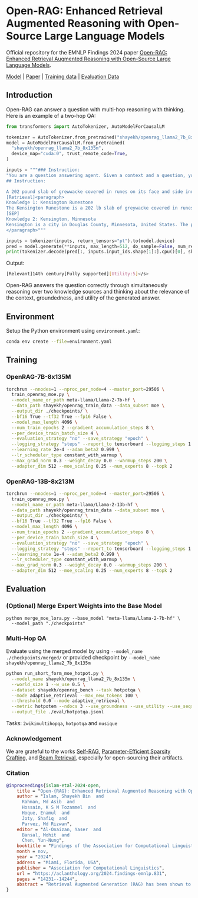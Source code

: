 # Open-RAG: Enhanced Retrieval Augmented Reasoning with Open-Source Large Language Models

Official repository for the EMNLP Findings 2024 paper [Open-RAG: Enhanced Retrieval Augmented Reasoning with Open-Source Large Language Models](https://arxiv.org/abs/2410.01782).

[Model](https://huggingface.co/shayekh/openrag_llama2_7b_8x135m) | [Paper](https://arxiv.org/abs/2410.01782) | [Training data](https://huggingface.co/datasets/shayekh/openrag_train_data) | [Evaluation Data](https://huggingface.co/datasets/shayekh/openrag_bench)

## Introduction

Open-RAG can answer a question with multi-hop reasoning with thinking. Here is an example of a two-hop QA:

```py
from transformers import AutoTokenizer, AutoModelForCausalLM

tokenizer = AutoTokenizer.from_pretrained("shayekh/openrag_llama2_7b_8x135m")
model = AutoModelForCausalLM.from_pretrained(
  "shayekh/openrag_llama2_7b_8x135m", 
  device_map="cuda:0", trust_remote_code=True,
)

inputs = """### Instruction:
"You are a question answering agent. Given a context and a question, your task is to answer the question based on the context.
## Instruction:

A 202 pound slab of grewwacke covered in runes on its face and side indicated the Scandinavians came to Minnesota in what century?
[Retrieval]<paragraph>
Knowledge 1: Kensington Runestone
The Kensington Runestone is a 202 lb slab of greywacke covered in runes on its face and side. 
[SEP] 
Knowledge 2: Kensington, Minnesota
Kensington is a city in Douglas County, Minnesota, United States. The population was 292 at the 2010 census. The city is notable in Minnesota history for being the place where the famous, if questionable, Kensington Runestone was first displayed. The stone tablet may indicate that Scandinavians had come to Minnesota in the 14th century. It is now at a museum in nearby Alexandria, Minnesota.
</paragraph>"""

inputs = tokenizer(inputs, return_tensors="pt").to(model.device)
pred = model.generate(**inputs, max_length=512, do_sample=False, num_return_sequences=1)
print(tokenizer.decode(pred[:, inputs.input_ids.shape[1]:].cpu()[0], skip_special_tokens=False))
```

Output:
```sh
[Relevant]14th century[Fully supported][Utility:5]</s>
```
Open-RAG answers the question correctly through simultaneously reasoning over two knowledge sources and thinking about the relevance of the context, groundedness, and utility of the generated answer.

## Environment

Setup the Python environment using `environment.yaml`:

```sh
conda env create --file=environment.yaml
```

## Training 

### OpenRAG-7B-8x135M

```sh
torchrun --nnodes=1 --nproc_per_node=4 --master_port=29506 \
  train_openrag_moe.py \
  --model_name_or_path meta-llama/Llama-2-7b-hf \
  --data_path shayekh/openrag_train_data --data_subset moe \
  --output_dir ./checkpoints/ \
  --bf16 True --tf32 True --fp16 False \
  --model_max_length 4096 \
  --num_train_epochs 2 --gradient_accumulation_steps 8 \
  --per_device_train_batch_size 4 \
  --evaluation_strategy "no" --save_strategy "epoch" \
  --logging_strategy "steps" --report_to tensorboard --logging_steps 1 \
  --learning_rate 2e-4 --adam_beta2 0.999 \
  --lr_scheduler_type constant_with_warmup \
  --max_grad_norm 0.3 --weight_decay 0.0 --warmup_steps 200 \
  --adapter_dim 512 --moe_scaling 0.25 --num_experts 8 --topk 2
```


### OpenRAG-13B-8x213M

```sh
torchrun --nnodes=1 --nproc_per_node=4 --master_port=29506 \
  train_openrag_moe.py \
  --model_name_or_path meta-llama/Llama-2-13b-hf \
  --data_path shayekh/openrag_train_data --data_subset moe \
  --output_dir ./checkpoints/ \
  --bf16 True --tf32 True --fp16 False \
  --model_max_length 4096 \
  --num_train_epochs 2 --gradient_accumulation_steps 8 \
  --per_device_train_batch_size 4 \
  --evaluation_strategy "no" --save_strategy "epoch" \
  --logging_strategy "steps" --report_to tensorboard --logging_steps 1 \
  --learning_rate 1e-4 --adam_beta2 0.999 \
  --lr_scheduler_type constant_with_warmup \
  --max_grad_norm 0.3 --weight_decay 0.0 --warmup_steps 200 \
  --adapter_dim 512 --moe_scaling 0.25 --num_experts 8 --topk 2
```


## Evaluation

### (Optional) Merge Expert Weights into the Base Model

```
python merge_moe_lora.py --base_model "meta-llama/Llama-2-7b-hf" \
  --model_path "./checkpoints"
```

### Multi-Hop QA

Evaluate using the merged model by using `--model_name ./checkpoints/merged/` or provided checkpoint by `--model_name shayekh/openrag_llama2_7b_8x135m`

```sh
python run_short_form_moe_hotpot.py \
  --model_name shayekh/openrag_llama2_7b_8x135m \
  --world_size 1 --w_use 0.5 \
  --dataset shayekh/openrag_bench --task hotpotqa \
  --mode adaptive_retrieval --max_new_tokens 100 \
  --threshold 0.0 --mode adaptive_retrieval \
  --metric hotpotem --ndocs 3 --use_groundness --use_utility --use_seqscore \
  --output_file ./eval/hotpotqa.jsonl
```

Tasks: `2wikimultihopqa`, `hotpotqa` and `musique`

### Acknowledgement

We are grateful to the works [Self-RAG](https://arxiv.org/abs/2310.11511), [Parameter-Efficient Sparsity Crafting](https://arxiv.org/abs/2401.02731), and [Beam Retrieval](https://arxiv.org/abs/2308.08973), especially for open-sourcing their artifacts.

### Citation
```bib
@inproceedings{islam-etal-2024-open,
    title = "Open-{RAG}: Enhanced Retrieval Augmented Reasoning with Open-Source Large Language Models",
    author = "Islam, Shayekh Bin  and
      Rahman, Md Asib  and
      Hossain, K S M Tozammel  and
      Hoque, Enamul  and
      Joty, Shafiq  and
      Parvez, Md Rizwan",
    editor = "Al-Onaizan, Yaser  and
      Bansal, Mohit  and
      Chen, Yun-Nung",
    booktitle = "Findings of the Association for Computational Linguistics: EMNLP 2024",
    month = nov,
    year = "2024",
    address = "Miami, Florida, USA",
    publisher = "Association for Computational Linguistics",
    url = "https://aclanthology.org/2024.findings-emnlp.831",
    pages = "14231--14244",
    abstract = "Retrieval Augmented Generation (RAG) has been shown to enhance the factual accuracy of Large Language Models (LLMs) by providing external evidence, but existing methods often suffer from limited reasoning capabilities (e.g., multi-hop complexities) in effectively using such evidence, particularly when using open-source LLMs. To mitigate this gap, in this paper, we introduce a novel framework, **Open-RAG**, designed to enhance reasoning capabilities in RAG with open-source LLMs. Our framework transforms an arbitrary dense LLM into a parameter-efficient sparse mixture of experts (MoE) model capable of handling complex reasoning tasks, including both single- and multi-hop queries. Open-RAG uniquely trains the model to navigate challenging distractors that appear relevant but are misleading. By combining the constructive learning and architectural transformation, Open-RAG leverages latent learning, dynamically selecting relevant experts and integrating external knowledge effectively for more accurate and contextually relevant responses. Additionally, we propose a hybrid adaptive retrieval method to determine retrieval necessity and balance the trade-off between performance gain and inference speed. Experimental results show that Open-RAG outperforms state-of-the-art LLMs and RAG models in various knowledge-intensive tasks. Our method based on Llama2-7B sets new benchmarks, surpassing ChatGPT-RAG and Self-RAG. For example, in multi-hop HotpotQA, it achieves an EM score of 63.3, compared to RAG 2.0{'}s 54 and Command R+{'}s 60.",
}
```
